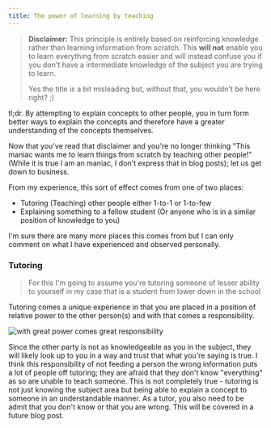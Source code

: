 ```yaml
---
title: The power of learning by teaching
---
```


> **Disclaimer:** This principle is entirely based on reinforcing knowledge rather than learning information from scratch.
> This **will not** enable you to learn everything from scratch easier and will instead confuse you if you don't have 
> a intermediate knowledge of the subject you are trying to learn.
> 
> Yes the title *is* a bit misleading but, without that, you wouldn't be here right? ;)

tl;dr. By attempting to explain concepts to other people, you in turn form better ways to explain the concepts and therefore have a greater understanding of the concepts themselves.

Now that you've read that disclaimer and you're no longer thinking "This maniac wants me to learn things from scratch by teaching other people!" (While it is true I am an maniac, I don't express that in blog posts); let us get down to business. 

From my experience, this sort of effect comes from one of two places:
 - Tutoring (Teaching) other people either 1-to-1 or 1-to-few
 - Explaining something to a fellow student (Or anyone who is in a similar position of knowledge to you)

I'm sure there are many more places this comes from but I can only comment on what I have experienced and observed personally. 

### Tutoring
> For this I'm going to assume you're tutoring someone of lesser ability to yourself in my case that is a student from lower down in the school

Tutoring comes a unique experience in that you are placed in a position of relative power to the other person(s) and with that comes a responsibility.

![with great power comes great responsibility](https://geekwisdom.files.wordpress.com/2011/09/quote-from-the-comic.jpg)


Since the other party is not as knowledgeable as you in the subject, they will likely look up to you in a way and trust that what you're saying is true. I think this responsibility of not feeding a person the wrong information puts a lot of people off tutoring; they are afraid that they don't know "everything" as so are unable to teach someone. This is not completely true - tutoring is not just knowing the subject area but being able to explain a concept to someone in an understandable manner. As a tutor, you also need to be admit that you don't know or that you are wrong. This will be covered in a future blog post.

